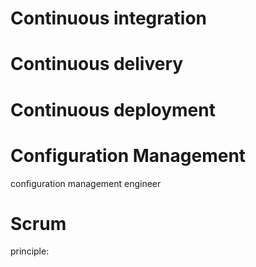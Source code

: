 # Continuous integration

# Continuous delivery

# Continuous deployment

#  Configuration Management

configuration management engineer



# Scrum

principle:



